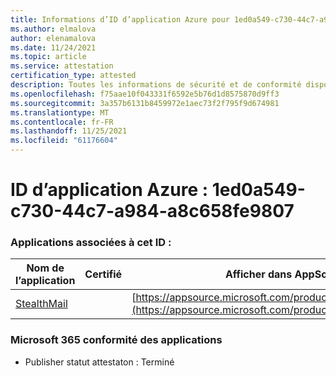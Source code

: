 ```yaml
---
title: Informations d’ID d’application Azure pour 1ed0a549-c730-44c7-a984-a8c658fe9807
ms.author: elmalova
author: elenamalova
ms.date: 11/24/2021
ms.topic: article
ms.service: attestation
certification_type: attested
description: Toutes les informations de sécurité et de conformité disponibles pour 1ed0a549-c730-44c7-a984-a8c658fe9807.
ms.openlocfilehash: f75aae10f043331f6592e5b76d1d8575870d9ff3
ms.sourcegitcommit: 3a357b6131b8459972e1aec73f2f795f9d674981
ms.translationtype: MT
ms.contentlocale: fr-FR
ms.lasthandoff: 11/25/2021
ms.locfileid: "61176604"
---
```

# <a name="azure-app-id-1ed0a549-c730-44c7-a984-a8c658fe9807"></a>ID d’application Azure : 1ed0a549-c730-44c7-a984-a8c658fe9807


### <a name="apps-associated-with-this-id"></a>Applications associées à cet ID :
| **Nom de l’application** | **Certifié** | **Afficher dans AppSource** |
|--------------|---------------|-----------------------|
| [StealthMail](https://docs.microsoft.com/microsoft-365-app-certification/forward/WA200001748) |  | [https://appsource.microsoft.com/product/office/WA200001748](https://appsource.microsoft.com/product/office/WA200001748) |

### <a name="microsoft-365-app-compliance-status"></a>Microsoft 365 conformité des applications
- Publisher statut attestaton : Terminé
